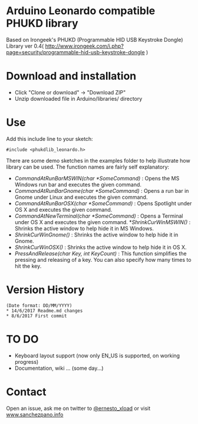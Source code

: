 Arduino Leonardo compatible PHUKD library
=========================================
 
Based on Irongeek's PHUKD (Programmable HID USB Keystroke Dongle) Library ver 0.4( http://www.irongeek.com/i.php?page=security/programmable-hid-usb-keystroke-dongle )

Download and installation
=========================
- Click "Clone or download" -> "Download ZIP"
- Unzip downloaded file in Arduino/libraries/ directory

Use
===
Add this include line to your sketch:
```
#include <phukdlib_leonardo.h>
```

There are some demo sketches in the examples folder to help illustrate how library can be used. The function names are fairly self explanatory:

* _CommandAtRunBarMSWIN(char *SomeCommand)_ : Opens the MS Windows run bar and executes the given command.
* _CommandAtRunBarGnome(char *SomeCommand)_ : Opens a run bar in Gnome under Linux and executes the given command.
* _CommandAtRunBarOSX(char *SomeCommand)_ : Opens Spotlight under OS X and executes the given command.
* _CommandAtNewTerminal(char *SomeCommand)_ : Opens a Terminal under OS X and executes the given command.
*_ShrinkCurWinMSWIN()_ : Shrinks the active window to help hide it in MS Windows.
* _ShrinkCurWinGnome()_ : Shrinks the active window to help hide it in Gnome.
* _ShrinkCurWinOSX()_ : Shrinks the active window to help hide it in OS X.
* _PressAndRelease(char Key, int KeyCount)_ : This function simplifies the pressing and releasing of a key. You can also specify how many times to hit the key.


Version History
===============
```
(Date format: DD/MM/YYYY)
* 14/6/2017 Readme.md changes
* 8/6/2017 First commit

```

TO DO
=====
- Keyboard layout support (now only EN_US is supported, on working progress)
- Documentation, wiki ... (some day...)


Contact
=======
Open an issue, ask me on twitter to [@ernesto_xload](http://www.twitter.com/ernesto_xload/) or visit www.sanchezpano.info
